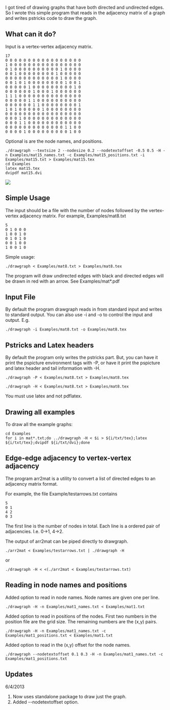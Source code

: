 
I got tired of drawing graphs that have both directed and undirected edges. So
I wrote this simple program that reads in the adjacency matrix of a graph and
writes pstricks code to draw the graph.

## What can it do?

Input is a vertex-vertex adjacency matrix.

    17
    0 0 0 0 0 0 0 0 0 0 0 0 0 0 0 0 0 
    1 0 0 0 0 0 0 0 0 0 0 0 0 0 0 0 0 
    0 1 0 0 0 0 0 0 0 0 0 0 1 0 0 0 0 
    0 0 1 0 0 0 0 0 0 0 0 1 0 0 0 0 0 
    0 0 0 0 0 0 0 0 0 0 0 0 1 0 0 0 0 
    0 0 1 0 1 0 0 0 0 0 0 0 0 1 0 0 1 
    0 0 0 0 0 1 0 0 0 0 0 0 0 0 0 1 0 
    0 0 0 0 0 0 1 0 0 0 1 0 0 0 0 0 0 
    1 1 1 0 0 0 0 0 0 0 0 0 0 0 0 0 0 
    0 0 0 0 0 1 1 0 0 0 0 0 0 0 0 0 0 
    0 0 0 0 0 0 1 1 0 0 0 0 0 0 0 0 1 
    1 0 1 0 0 0 0 0 1 0 0 0 0 0 0 0 0 
    0 0 0 0 0 0 0 0 0 0 0 0 0 0 0 0 0 
    0 0 0 1 0 0 0 0 0 0 0 0 0 0 0 0 0 
    0 0 0 1 1 0 0 0 0 0 0 0 0 0 0 0 0 
    0 0 0 0 0 0 0 0 0 0 0 0 0 1 1 0 0 
    0 0 0 0 1 0 0 0 0 0 0 0 0 0 1 0 0 

Optional is are the node names, and positions.

    ./drawgraph --textsize 2 --nodesize 0.2 --nodetextoffset -0.5 0.5 -H -n Examples/mat15_names.txt -c Examples/mat15_positions.txt -i Examples/mat15.txt > Examples/mat15.tex
    cd Examples
    latex mat15.tex
    dvipdf mat15.dvi

![](https://raw.github.com/dchaws/DrawGraph/master/Examples/mat15.png)

## Simple Usage

The input should be a file with the number of nodes followed by the 
vertex-vertex adjacency matrix. For example, Examples/mat8.txt

    5
    0 1 0 0 0
    1 0 0 1 0
    0 1 0 1 0
    0 0 1 0 0
    1 0 0 1 0

Simple usage:

    ./drawgraph < Examples/mat8.txt > Examples/mat8.tex

The program will draw undirected edges with black and directed edges will be
drawn in red with an arrow. See Examples/mat*.pdf

## Input File

By default the program drawgraph reads in from standard input and writes to
standard output. You can also use -i and -o to control the input and output.
E.g.

    ./drawgraph -i Examples/mat8.txt -o Examples/mat8.tex

## Pstricks and Latex headers

By default the program only writes the pstricks part. But, you can have it
print the pspicture environment tags with -P, or have it print the pspicture
and latex header and tail information with -H.

    ./drawgraph -P < Examples/mat8.txt > Examples/mat8.tex

    ./drawgraph -H < Examples/mat8.txt > Examples/mat8.tex

You must use latex and not pdflatex.

## Drawing all examples

To draw all the example graphs:

    cd Examples
    for i in mat*.txt;do ../drawgraph -H < $i > ${i/txt/tex};latex ${i/txt/tex};dvipdf ${i/txt/dvi};done

## Edge-edge adjacency to vertex-vertex adjacency

The program arr2mat is a utility to convert a list of directed edges to
an adjacency matrix format.

For example, the file Example/testarrows.txt contains

    5
    0 1
    4 2
    0 3

The first line is the number of nodes in total. Each line is a
ordered pair of adjacencies. I.e. 0->1, 4->2.

The output of arr2mat can be piped directly to drawgraph.

    ./arr2mat < Examples/testarrows.txt | ./drawgraph -H

or

    ./drawgraph -H < <(./arr2mat < Examples/testarrows.txt) 

## Reading in node names and positions

Added option to read in node names. Node names are given one per line.

    ./drawgraph -H -n Examples/mat1_names.txt < Examples/mat1.txt

Added option to read in positions of the nodes. First two numbers in the position
file are the grid size. The remaining numbers are the (x,y) pairs.

    ./drawgraph -H -n Examples/mat1_names.txt -c Examples/mat1_positions.txt < Examples/mat1.txt

Added option to read in the (x,y) offset for the node names.

    ./drawgraph --nodetextoffset 0.1 0.3 -H -n Examples/mat1_names.txt -c Examples/mat1_positions.txt

## Updates 

6/4/2013

1. Now uses standalone package to draw just the graph.
2. Added --nodetextoffset option.
